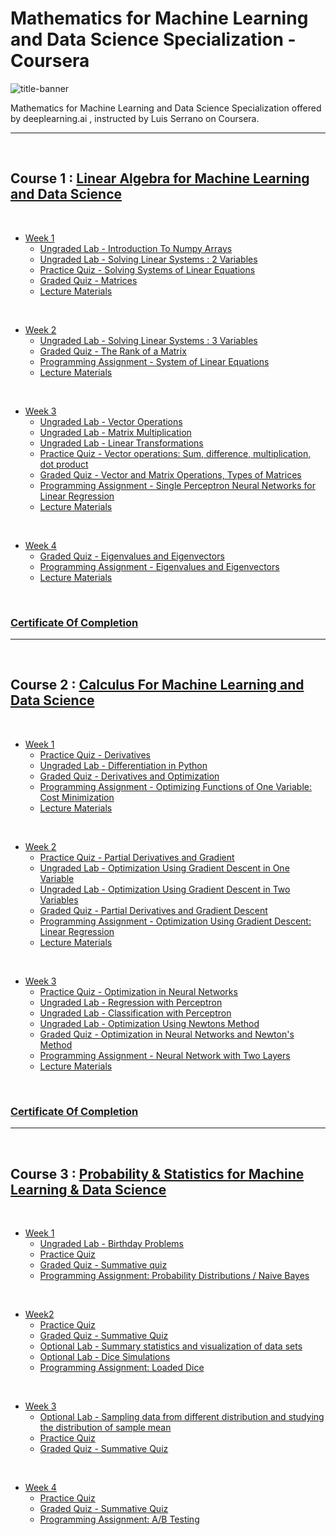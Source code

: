 # Mathematics for Machine Learning and Data Science Specialization - Coursera

![title-banner](https://github.com/greyhatguy007/Mathematics-for-Machine-Learning-and-Data-Science-Specialization-Coursera/assets/77543865/42742826-89a3-41c4-aa6a-6d0f83b260b6)

Mathematics for Machine Learning and Data Science Specialization offered by deeplearning.ai , instructed by Luis Serrano on Coursera.

<hr/>

<br/>

## Course 1 : [Linear Algebra for Machine Learning and Data Science](https://www.coursera.org/learn/machine-learning-linear-algebra)

<br/>

- [Week 1](/C1/w1/)
  - [Ungraded Lab - Introduction To Numpy Arrays](/C1/w1/lab/C1_W1_Lab_1_introduction_to_numpy_arrays.ipynb)
  - [Ungraded Lab - Solving Linear Systems : 2 Variables](/C1/w1/lab/C1_W1_Lab_2_solving_linear_systems_2_variables.ipynb)
  - [Practice Quiz - Solving Systems of Linear Equations](/C1/w1/pq1/)
  - [Graded Quiz - Matrices](/C1/w1/q1/)
  - [Lecture Materials](/C1/w1/C1w1notes.pdf)

<br/>

- [Week 2](/C1/w2/)
  - [Ungraded Lab - Solving Linear Systems : 3 Variables](/C1/w2/C1w2_ungraded_lab.ipynb)
  - [Graded Quiz - The Rank of a Matrix](/C1/w2/q1/)
  - [Programming Assignment - System of Linear Equations](/C1/w2/C1w2_graded_lab/)
  - [Lecture Materials](/C1/w2/C1w2notes.pdf)

<br/>

- [Week 3](/C1/w3/)
  - [Ungraded Lab - Vector Operations](/C1/w3/lab/C1_W3_Lab_1_vector_operations.ipynb)
  - [Ungraded Lab - Matrix Multiplication](/C1/w3/lab/C1_W3_Lab_2_matrix_multiplication.ipynb)
  - [Ungraded Lab - Linear Transformations](/C1/w3/lab/C1_W3_Lab_3_linear_transformations.ipynb)
  - [Practice Quiz - Vector operations: Sum, difference, multiplication, dot product](/C1/w3/pq1)
  - [Graded Quiz - Vector and Matrix Operations, Types of Matrices](/C1/w3/q1/)
  - [Programming Assignment - Single Perceptron Neural Networks for Linear Regression](/C1/w3/C1w3_graded_lab/)
  - [Lecture Materials](/C1/w3/C1w3notes.pdf)

<br/>

- [Week 4](/C1/w4/)
  - [Graded Quiz - Eigenvalues and Eigenvectors](/C1/w4/q1/)
  - [Programming Assignment - Eigenvalues and Eigenvectors](/C1/w4/C1w4_graded_lab/)
  - [Lecture Materials](/C1/w4/C1w4notes.pdf)

<br/>

### [Certificate Of Completion](https://coursera.org/share/4dcac0c68e690f1947739cc62143dc78)

<hr/>

<br/>

## Course 2 : [Calculus For Machine Learning and Data Science](https://www.coursera.org/learn/machine-learning-calculus)

<br/>

- [Week 1](/C2/w1/)
  - [Practice Quiz - Derivatives](/C2/w1/pq1/)
  - [Ungraded Lab - Differentiation in Python](/C2/w1/C2_W1_Lab_1_differentiation_in_python.ipynb)
  - [Graded Quiz - Derivatives and Optimization](/C2/w1/q1/)
  - [Programming Assignment - Optimizing Functions of One Variable: Cost Minimization](/C2/w1/C2w1_graded_lab/)
  - [Lecture Materials](/C2/w1/C2w1notes.pdf)

<br/>

- [Week 2](/C2/w2/)
  - [Practice Quiz - Partial Derivatives and Gradient](/C2/w2/pq1/)
  - [Ungraded Lab - Optimization Using Gradient Descent in One Variable](/C2/w2/lab/C2_W2_Lab_1_Optimization_Using_Gradient_Descent_in_One_Variable.ipynb)
  - [Ungraded Lab - Optimization Using Gradient Descent in Two Variables](/C2/w2/lab/C2_W2_Lab_2_Optimization_Using_Gradient_Descent_in_Two_Variables.ipynb)
  - [Graded Quiz - Partial Derivatives and Gradient Descent](/C2/w2/q1/)
  - [Programming Assignment - Optimization Using Gradient Descent: Linear Regression](/C2/w2/C2w2_graded_lab/)
  - [Lecture Materials](/C2/w2/C2w2notes.pdf)

<br/>

- [Week 3](/C2/w3/)
  - [Practice Quiz - Optimization in Neural Networks](/C2/w3/pq1/)
  - [Ungraded Lab - Regression with Perceptron](/C2/w3/lab/C2_W3_Lab_1_Regression_with_Perceptron.ipynb)
  - [Ungraded Lab - Classification with Perceptron](/C2/w3/lab/C2_W3_Lab_2_Classification_with_Perceptron.ipynb)
  - [Ungraded Lab - Optimization Using Newtons Method](/C2/w3/lab/C2_W3_Lab_3_Optimization_Using_Newtons_Method.ipynb)
  - [Graded Quiz - Optimization in Neural Networks and Newton's Method](/C2/w3/q1/)
  - [Programming Assignment - Neural Network with Two Layers](/C2/w3/C2w3_graded_lab/)
  - [Lecture Materials](/C2/w3/C2w3notes.pdf)

<br/>

### [Certificate Of Completion](https://coursera.org/share/5fa3a336a4fdfcb89879b8b828f8abbe)

<hr/>

<br/>

## Course 3 : [Probability & Statistics for Machine Learning & Data Science](https://www.coursera.org/learn/machine-learning-probability-and-statistics)

<br/>

- [Week 1](/C3/w1/)
  - [Ungraded Lab - Birthday Problems](/C3/w1/lab/C3_W1_Lab_2_Birthday_Problems.ipynb)
  - [Practice Quiz](/C3/w1/pq1/)
  - [Graded Quiz - Summative quiz](/C3/w1/q1/)
  - [Programming Assignment: Probability Distributions / Naive Bayes](/C3/w1/C3w1_graded_lab/)

<br/>

- [Week2](/C3/w2/)
    - [Practice Quiz](/C3/w2/pq1/)
    - [Graded Quiz - Summative Quiz](/C3/w2/q1/)
    - [Optional Lab - Summary statistics and visualization of data sets](/C3/w2/lab/ugl_datasets.ipynb)
    - [Optional Lab - Dice Simulations](/C3/w2/lab/C3_W2_Lab_2_Dice_Simulations.ipynb)
    - [Programming Assignment: Loaded Dice](/C3/w2/C3w2_graded_lab/)

<br/>

- [Week 3](/C3/w3/)
    - [Optional Lab - Sampling data from different distribution and studying the distribution of sample mean](/C3/w3/lab/)
    - [Practice Quiz](/C3/w3/pq1/)
    - [Graded Quiz - Summative Quiz](/C3/w3/q1/)

<br/>

- [Week 4](/C3/w4/)
    - [Practice Quiz](/C3/w4/pq1/)
    - [Graded Quiz - Summative Quiz](/C3/w4/q1/)
    - [Programming Assignment: A/B Testing](/C3/w4/C3w4_graded_lab/)




